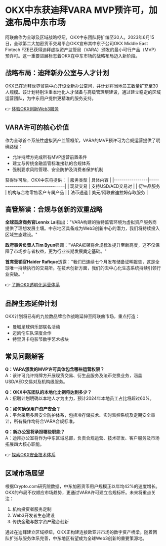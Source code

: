 # OKX中东获迪拜VARA MVP预许可，加速布局中东市场

阿联酋作为全球及区域战略枢纽，OKX中东团队将扩编至30人。2023年6月15日，全球第二大加密货币交易平台OKX宣布其中东子公司OKX Middle East Fintech FZE已获得迪拜虚拟资产监管局（VARA）颁发的最小可行产品（MVP）预许可。这一重要进展标志着OKX在中东市场的战略布局迈入新阶段。

## 战略布局：迪拜新办公室与人才计划

OKX已在迪拜世界贸易中心开设全新办公空间，并计划将当地员工数量扩充至30人规模。该计划特别注重本地化人才储备与高级管理层建设，通过建立稳定的区域运营团队，为中东用户提供更精准的服务支持。

👉 [体验OKX创新Web3服务](https://bit.ly/okx_welcome)

## VARA许可的核心价值

作为全球首个系统性虚拟资产监管框架，VARA的MVP预许可为合规运营提供了明确路径：
- 允许持牌方完成所有MVP运营前置条件
- 建立与传统金融监管标准接轨的合规体系
- 强制要求风险管理、安全防护及消费者保护机制

获得许可后，OKX中东将提供：
| 服务类型        | 具体内容                          |
|-----------------|-----------------------------------|
| 现货交易        | 支持USD/AED交易对                 |
| 衍生品服务      | 机构与合格零售客户专属产品        |
| 法币通道        | 美元/阿联酋迪拉姆存取服务         |

## 高管解读：合规与创新的双重战略

**全球首席商务官Lennix Lai**指出："VARA构建的独特监管环境为虚拟资产服务商提供了理想发展土壤。中东地区具备成为Web3创新中心的潜力，我们将持续投入区域生态建设。"

**政府事务负责人Tim Byun**强调："VARA框架将合规标准提升至新高度，这不仅保障了市场参与者权益，更为行业长期发展奠定基础。"

**首席营销官Haider Rafique**透露："我们已连续七个月发布储备证明报告，这是全球唯一持续执行的交易所。在技术创新方面，我们的去中心化生态系统持续引领行业突破。"

👉 [了解OKX透明化运营体系](https://bit.ly/okx_welcome)

## 品牌生态延伸计划

OKX计划将已有的九位数品牌合作战略延伸至阿联酋市场，重点打造：
- 曼城足球俱乐部联名活动
- 迈凯伦车队深度合作
- 特里贝卡电影节数字艺术板块

## 常见问题解答

**Q：VARA颁发的MVP许可具体包含哪些运营权限？**  
A：该许可允许持牌方开展现货交易、衍生品服务及法币兑换业务，涵盖USD/AED交易对及机构级服务。

**Q：OKX中东团队的本地化比例将达到多少？**  
A：招聘计划明确以本地人才为主力，预计2024年本地员工占比将超过60%。

**Q：如何确保用户资产安全？**  
A：平台采用多层安全防护体系，包括冷存储技术、实时监控系统及定期安全审计，所有操作均符合VARA合规标准。

**Q：新办公室将承担哪些职能？**  
A：迪拜办公室将作为中东区域总部，负责合规运营、技术研发、客户服务及市场拓展四大核心职能。

👉 [探索OKX安全技术体系](https://bit.ly/okx_welcome)

## 区域市场展望

根据Crypto.com研究院数据，中东加密货币用户规模正以年均42%的速度增长。OKX的布局不仅顺应市场趋势，更通过VARA许可建立合规标杆。未来将重点关注：
1. 机构投资者服务定制
2. Web3开发者生态建设
3. 传统金融与数字资产融合创新

通过在迪拜建立区域枢纽，OKX正构建连接欧亚非市场的数字资产桥梁。随着团队扩张与服务体系完善，中东地区有望成为全球Web3创新的重要策源地。